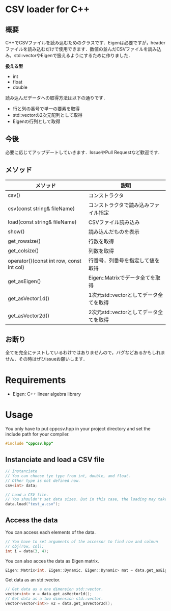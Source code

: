 CSV loader for C++
====

## 概要
C++でCSVファイルを読み込むためのクラスです．Eigenは必要ですが，headerファイルを読み込むだけで使用できます．数値の並んだCSVファイルを読み込み，std::vectorやEigenで扱えるようにするために作りました．

**扱える型**
- int
- float
- double

読み込んだデータへの取得方法は以下の通りです．
- 行と列の番号で単一の要素を取得
- std::vectorの2次元配列として取得
- Eigenの行列として取得

## 今後
必要に応じてアップデートしていきます．IssueやPull Requestなど歓迎です．

## メソッド
| メソッド | 説明 |
| --- | ---|
| csv() | コンストラクタ |
| csv(const string& fileName) | コンストラクタで読み込みファイル指定 |
| load(const string& fileName) | CSVファイル読み込み |
| show() | 読み込んだものを表示 |
| get_rowsize() | 行数を取得 |
| get_colsize() | 列数を取得 |
| operator()(const int row, const int col) | 行番号，列番号を指定して値を取得 |
| get_asEigen() | Eigen::Matrixでデータ全てを取得 |
| get_asVector1d() | 1次元std::vectorとしてデータ全てを取得 |
| get_asVector2d() | 2次元std::vectorとしてデータ全てを取得 |

## お断り
全てを完全にテストしているわけではありませんので，バグなどあるかもしれません．その時はぜひissueお願いします．

# Requirements
- Eigen: C++ linear algebra library

# Usage

You only have to put cppcsv.hpp in your project directory and set the include path for your compiler.

```cpp
#include "cppcsv.hpp"
```

## Instanciate and load a CSV file

```cpp
// Instanciate
// You can choose tye type from int, double, and float.
// Other type is not defined now.
csv<int> data;

// Load a CSV file.
// You shouldn't set data sizes. But in this case, the loading may take long time.
data.load("test_w.csv");
```

## Access the data

You can access each elements of the data.
```cpp
// You have to set arguments of the accessor to find row and colmun
// obj(row, col);
int i = data(3, 4);
```

You can also acces the data as Eigen matrix.
```cpp
Eigen::Matrix<int, Eigen::Dynamic, Eigen::Dynamic> mat = data.get_asEigen();
```

Get data as an std::vector.
```cpp
// Get data as a one dimension std::vector.
vector<int> v = data.get_asVector1d();
// Get data as a two dimension std::vector.
vector<vector<int>> v2 = data.get_asVector2d();
```